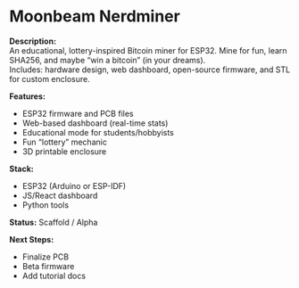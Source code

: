 # Moonbeam Nerdminer

**Description:**  
An educational, lottery-inspired Bitcoin miner for ESP32. Mine for fun, learn SHA256, and maybe “win a bitcoin” (in your dreams).  
Includes: hardware design, web dashboard, open-source firmware, and STL for custom enclosure.

**Features:**  
- ESP32 firmware and PCB files  
- Web-based dashboard (real-time stats)  
- Educational mode for students/hobbyists  
- Fun “lottery” mechanic  
- 3D printable enclosure

**Stack:**  
- ESP32 (Arduino or ESP-IDF)  
- JS/React dashboard  
- Python tools

**Status:** Scaffold / Alpha

**Next Steps:**  
- Finalize PCB  
- Beta firmware  
- Add tutorial docs
